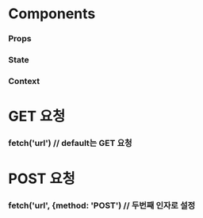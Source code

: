 # Components

### Props

### State

### Context


# GET 요청

### fetch('url')  // default는 GET 요청

# POST 요청

### fetch('url', {method: 'POST') // 두번째 인자로 설정